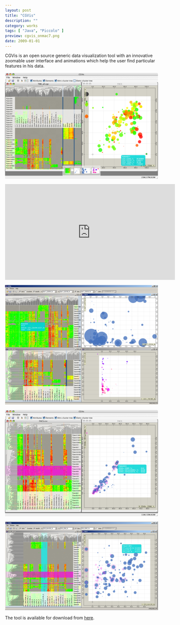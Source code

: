 ```yaml
---
layout: post
title: "CGVis"
description: ""
category: works
tags: [ "Java", "Piccolo" ]
preview: cgvis_onmac7.png
date: 2009-01-01
---
```


CGVis is an open source generic data visualization tool with an innovative zoomable user interface and animations which help the user find particular features in his data.

![](cgvis_onmac7.png)

<iframe width="560" height="315" src="https://www.youtube.com/embed/uNuOjlZ0Rdw?rel=0&amp;showinfo=0&amp;start=10" frameborder="0" allow="autoplay; encrypted-media" allowfullscreen></iframe>

![](four_views4.png) 

![](cgvis_onmac3.png)

![](two_views.png)

The tool is available for download from [here](http://code.google.com/p/cgvis/).
